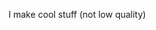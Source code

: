 I make cool stuff (not low quality)
<!---
nopolicyy/nopolicyy is a ✨ special ✨ repository because its `README.md` (this file) appears on your GitHub profile.
You can click the Preview link to take a look at your changes.
--->
